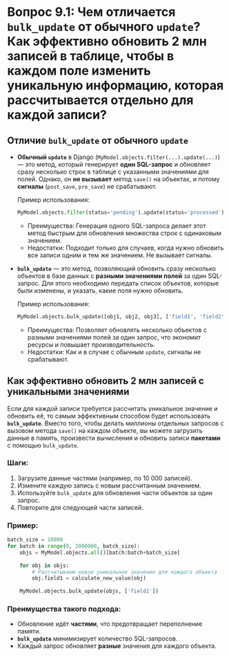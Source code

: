 
# Вопрос 9.1: Чем отличается `bulk_update` от обычного `update`? Как эффективно обновить 2 млн записей в таблице, чтобы в каждом поле изменить уникальную информацию, которая рассчитывается отдельно для каждой записи?

## Отличие `bulk_update` от обычного `update`

- **Обычный `update`** в Django (`MyModel.objects.filter(...).update(...)`) — это метод, который генерирует **один SQL-запрос** и обновляет сразу несколько строк в таблице с указанными значениями для полей. Однако, он **не вызывает** метод `save()` на объектах, и потому **сигналы** (`post_save`, `pre_save`) не срабатывают.
  
  Пример использования:
  ```python
  MyModel.objects.filter(status='pending').update(status='processed')
  ```

  - Преимущества: Генерация одного SQL-запроса делает этот метод быстрым для обновления множества строк с одинаковым значением.
  - Недостатки: Подходит только для случаев, когда нужно обновить все записи одним и тем же значением. Не вызывает сигналы.

- **`bulk_update`** — это метод, позволяющий обновить сразу несколько объектов в базе данных с **разными значениями полей** за один SQL-запрос. Для этого необходимо передать список объектов, которые были изменены, и указать, какие поля нужно обновить.

  Пример использования:
  ```python
  MyModel.objects.bulk_update([obj1, obj2, obj3], ['field1', 'field2'])
  ```

  - Преимущества: Позволяет обновлять несколько объектов с разными значениями полей за один запрос, что экономит ресурсы и повышает производительность.
  - Недостатки: Как и в случае с обычным `update`, сигналы не срабатывают.

## Как эффективно обновить 2 млн записей с уникальными значениями

Если для каждой записи требуется рассчитать уникальное значение и обновить её, то самым эффективным способом будет использовать **`bulk_update`**. Вместо того, чтобы делать миллионы отдельных запросов с вызовом метода `save()` на каждом объекте, вы можете загрузить данные в память, произвести вычисления и обновить записи **пакетами** с помощью `bulk_update`.

### Шаги:
1. Загрузите данные частями (например, по 10 000 записей).
2. Измените каждую запись с новым рассчитанным значением.
3. Используйте `bulk_update` для обновления части объектов за один запрос.
4. Повторите для следующей части записей.

### Пример:
```python
batch_size = 10000
for batch in range(0, 2000000, batch_size):
    objs = MyModel.objects.all()[batch:batch+batch_size]
    
    for obj in objs:
        # Рассчитываем новое уникальное значение для каждого объекта
        obj.field1 = calculate_new_value(obj)
    
    MyModel.objects.bulk_update(objs, ['field1'])
```

### Преимущества такого подхода:
- Обновление идёт **частями**, что предотвращает переполнение памяти.
- **`bulk_update`** минимизирует количество SQL-запросов.
- Каждый запрос обновляет **разные** значения для каждого объекта.

